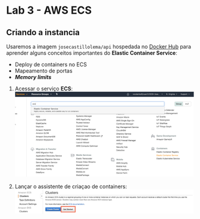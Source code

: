 # Lab 3 - AWS ECS

## Criando a instancia
Usaremos a imagem `josecastillolema/api` hospedada no [Docker Hub](https://hub.docker.com/r/josecastillolema/api) para aprender alguns conceitos importantes do **Elastic Container Service**:
 - Deploy de containers no ECS
 - Mapeamento de portas
 - ***Memory limits***
 
1. Acessar o serviço **ECS**:
   ![](/mob/cloud/img/ecs0.png)

2. Lançar o assistente de criaçao de containers:
   ![](/mob/cloud/img/ecs1.png)
